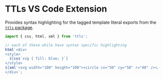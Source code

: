 # TTLs VS Code Extension

Provides syntax highlighting for the tagged template literal exports from the [`ttls` package](https://www.npmjs.com/package/ttls).

```js
import { css, html, xml } from 'ttls';

// each of these while have syntax specific highlighting
html`<div>
<style>
  ${css`svg { fill: blue; }`}
</style>
${xml`<svg width="100" height="100"><circle cx="50" cy="50" r="40" /></svg>`}
</div>`;
```